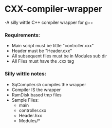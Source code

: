# CXX-compiler-wrapper

-A silly wittle C++ compiler wrapper for g++

### Requirements:
- Main script must be tittle "controller.cxx"
- Header must be "Header.cxx"
- All subsequent files must be in Modules sub dir
- All Files must have the .cxx tag

### Silly wittle notes:
- SqCompiler.sh compiles the wrapper
- Compiler IS the wrapper
- RamDisk based tmp files
- Sample Files:
  - main
  - controller.cxx
  - Header.hxx
  - Modules/*
